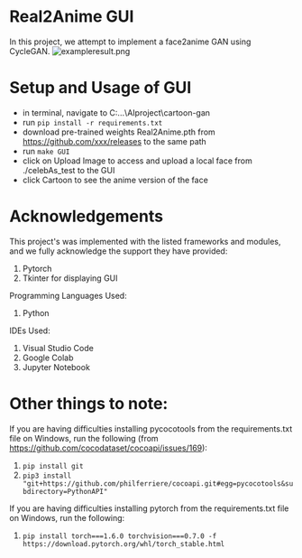 # Real2Anime GUI
In this project, we attempt to implement a face2anime GAN using CycleGAN. 
![exampleresult.png](https://xxx/result.png "result example")

# Setup and Usage of GUI

- in terminal, navigate to C:\...\AIproject\cartoon-gan
- run `pip install -r requirements.txt`
- download pre-trained weights Real2Anime.pth from https://github.com/xxx/releases to the same path
- run `make GUI`
- click on Upload Image to access and upload a local face from ./celebAs_test to the GUI
- click Cartoon to see the anime version of the face

# Acknowledgements
This project's was implemented with the listed frameworks and modules, and we fully acknowledge the support they have provided:
1. Pytorch
2. Tkinter for displaying GUI

Programming Languages Used:
1. Python

IDEs Used:
1. Visual Studio Code
2. Google Colab
3. Jupyter Notebook

# Other things to note:
If you are having difficulties installing pycocotools from the requirements.txt file on Windows, run the following (from https://github.com/cocodataset/cocoapi/issues/169): 
1. `pip install git`
2. `pip3 install "git+https://github.com/philferriere/cocoapi.git#egg=pycocotools&subdirectory=PythonAPI"`

If you are having difficulties installing pytorch from the requirements.txt file on Windows, run the following: 
1. `pip install torch===1.6.0 torchvision===0.7.0 -f https://download.pytorch.org/whl/torch_stable.html`
